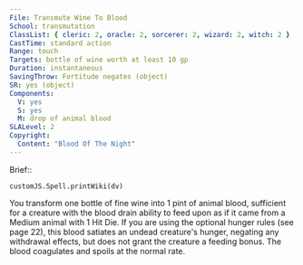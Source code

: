 ```yaml
---
File: Transmute Wine To Blood
School: transmutation
ClassList: { cleric: 2, oracle: 2, sorcerer: 2, wizard: 2, witch: 2 }
CastTime: standard action
Range: touch
Targets: bottle of wine worth at least 10 gp
Duration: instantaneous
SavingThrow: Fortitude negates (object)
SR: yes (object)
Components:
  V: yes
  S: yes
  M: drop of animal blood
SLALevel: 2
Copyright:
  Content: "Blood Of The Night"
---
```

Brief:: 

```dataviewjs
customJS.Spell.printWiki(dv)
```

You transform one bottle of fine wine into 1 pint of animal blood, sufficient for a creature with the blood drain ability to feed upon as if it came from a Medium animal with 1 Hit Die. If you are using the optional hunger rules (see page 22), this blood satiates an undead creature's hunger, negating any withdrawal effects, but does not grant the creature a feeding bonus. The blood coagulates and spoils at the normal rate.
